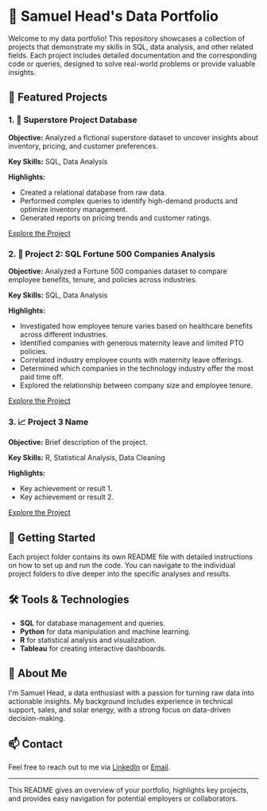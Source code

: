 # 💼 Samuel Head's Data Portfolio

Welcome to my data portfolio! This repository showcases a collection of projects that demonstrate my skills in SQL, data analysis, and other related fields. Each project includes detailed documentation and the corresponding code or queries, designed to solve real-world problems or provide valuable insights.

## 📌 Featured Projects

### 1. 🛒 Superstore Project Database

**Objective:** Analyzed a fictional superstore dataset to uncover insights about inventory, pricing, and customer preferences.

**Key Skills:** SQL, Data Analysis

**Highlights:**
- Created a relational database from raw data.
- Performed complex queries to identify high-demand products and optimize inventory management.
- Generated reports on pricing trends and customer ratings.

[Explore the Project](https://github.com/ImEyePatch/SQL/blob/main/Superstore%20Project%20Database)

### 2. 💼 Project 2: SQL Fortune 500 Companies Analysis

**Objective:** Analyzed a Fortune 500 companies dataset to compare employee benefits, tenure, and policies across industries.

**Key Skills:** SQL, Data Analysis

**Highlights:**
- Investigated how employee tenure varies based on healthcare benefits across different industries.
- Identified companies with generous maternity leave and limited PTO policies.
- Correlated industry employee counts with maternity leave offerings.
- Determined which companies in the technology industry offer the most paid time off.
- Explored the relationship between company size and employee tenure.

[Explore the Project](https://github.com/ImEyePatch/SQL/blob/main/Fortune%20500%20Data%20Analysis)

### 3. 📈 Project 3 Name

**Objective:** Brief description of the project.

**Key Skills:** R, Statistical Analysis, Data Cleaning

**Highlights:**
- Key achievement or result 1.
- Key achievement or result 2.

[Explore the Project](./Project_3_Name/README.md)

## 🚀 Getting Started

Each project folder contains its own README file with detailed instructions on how to set up and run the code. You can navigate to the individual project folders to dive deeper into the specific analyses and results.

## 🛠️ Tools & Technologies

- **SQL** for database management and queries.
- **Python** for data manipulation and machine learning.
- **R** for statistical analysis and visualization.
- **Tableau** for creating interactive dashboards.

## 🧠 About Me

I'm Samuel Head, a data enthusiast with a passion for turning raw data into actionable insights. My background includes experience in technical support, sales, and solar energy, with a strong focus on data-driven decision-making.

## 📫 Contact

Feel free to reach out to me via [LinkedIn](https://www.linkedin.com/) or [Email](mailto:your.email@example.com).

---

This README gives an overview of your portfolio, highlights key projects, and provides easy navigation for potential employers or collaborators.
